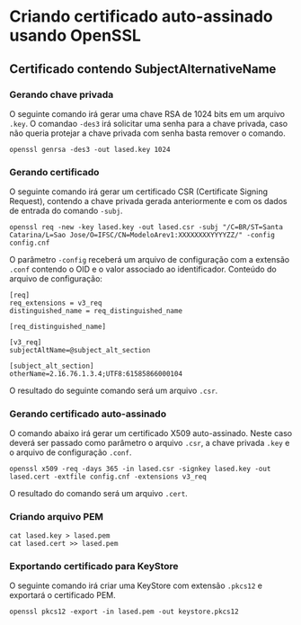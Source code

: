 # Criando certificado auto-assinado usando OpenSSL

## Certificado contendo SubjectAlternativeName

### Gerando chave privada 

O seguinte comando irá gerar uma chave RSA de 1024 bits em um arquivo `.key`.
O comandao `-des3` irá solicitar uma senha para a chave privada, caso não queria protejar a chave privada com senha basta remover o comando.


`openssl genrsa -des3 -out lased.key 1024`

### Gerando certificado
O seguinte comando irá gerar um certificado CSR (Certificate Signing Request), contendo a chave privada gerada anteriormente e com os dados de entrada do comando `-subj`.

```
openssl req -new -key lased.key -out lased.csr -subj "/C=BR/ST=Santa Catarina/L=Sao Jose/O=IFSC/CN=ModeloArev1:XXXXXXXXYYYYZZ/" -config config.cnf
```

O parâmetro `-config` receberá um arquivo de configuração com a extensão `.conf` contendo o OID e o valor associado ao identificador.
Conteúdo do arquivo de configuração:

```
[req]
req_extensions = v3_req
distinguished_name = req_distinguished_name

[req_distinguished_name]

[v3_req]
subjectAltName=@subject_alt_section

[subject_alt_section]
otherName=2.16.76.1.3.4;UTF8:61585866000104
```
O resultado do seguinte comando será um arquivo `.csr`.

### Gerando certificado auto-assinado

O comando abaixo irá gerar um certificado X509 auto-assinado. Neste caso deverá ser passado como parâmetro o arquivo `.csr`, a chave privada `.key` e o arquivo de configuração `.conf`.

```
openssl x509 -req -days 365 -in lased.csr -signkey lased.key -out lased.cert -extfile config.cnf -extensions v3_req
```
O resultado do comando será um arquivo `.cert`.

### Criando arquivo PEM

```
cat lased.key > lased.pem
cat lased.cert >> lased.pem
```

### Exportando certificado para KeyStore
O seguinte comando irá criar uma KeyStore com extensão `.pkcs12` e exportará o certificado PEM.

`openssl pkcs12 -export -in lased.pem -out keystore.pkcs12`

